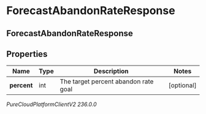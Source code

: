 # ForecastAbandonRateResponse

## ForecastAbandonRateResponse

## Properties

|Name | Type | Description | Notes|
|------------ | ------------- | ------------- | -------------|
| **percent** | int | The target percent abandon rate goal | [optional] |



_PureCloudPlatformClientV2 236.0.0_
